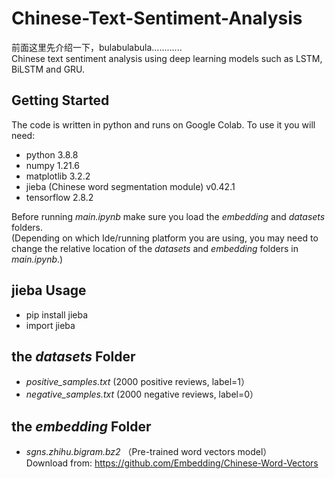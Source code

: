 # Chinese-Text-Sentiment-Analysis

前面这里先介绍一下，bulabulabula............  
Chinese text sentiment analysis using deep learning models such as LSTM, BiLSTM and GRU.

## Getting Started

The code is written in python and runs on Google Colab. To use it you will need:
* python 3.8.8
* numpy 1.21.6 
* matplotlib 3.2.2 
* jieba (Chinese word segmentation module) v0.42.1 
* tensorflow 2.8.2

Before running <I>main.ipynb</I> make sure you load the <I>embedding</I> and <I>datasets</I> folders.  
(Depending on which Ide/running platform you are using, you may need to change the relative location of the <I>datasets</I> and <I>embedding</I> folders in <I>main.ipynb</I>.)

## jieba Usage
* pip install jieba 
* import jieba 

## the <I>datasets</I> Folder 
* <I>positive_samples.txt</I> (2000 positive reviews, label=1）
* <I>negative_samples.txt</I> (2000 negative reviews, label=0）

## the <I>embedding</I> Folder  
* <I>sgns.zhihu.bigram.bz2</I> （Pre-trained word vectors model）<br />Download from: https://github.com/Embedding/Chinese-Word-Vectors

